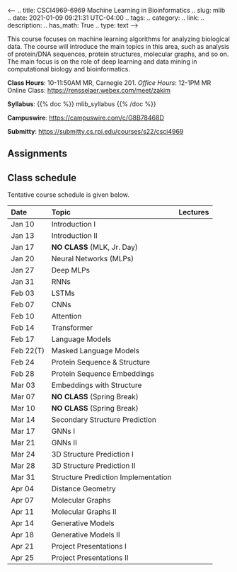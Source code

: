 <--
.. title: CSCI4969-6969 Machine Learning in Bioinformatics 
.. slug: mlib
.. date: 2021-01-09 09:21:31 UTC-04:00
.. tags: 
.. category: 
.. link: 
.. description: 
.. has_math: True
.. type: text
-->

This course focuses on machine learning algorithms for analyzing
biological data. The course will introduce the main topics in this area,
such as analysis of protein/DNA sequences, protein structures, molecular graphs, 
and so on. The main focus is on the role of deep learning and data
mining in computational biology and bioinformatics.

**Class Hours**: 10-11:50AM MR, Carnegie 201. *Office Hours*: 12-1PM MR  
Online Class: <https://rensselaer.webex.com/meet/zakim>

**Syllabus**: {{% doc %}} mlib_syllabus {{% /doc %}}

**Campuswire**: <https://campuswire.com/c/G8B78468D>

**Submitty**: <https://submitty.cs.rpi.edu/courses/s22/csci4969>


## Assignments



## Class schedule

Tentative course schedule is given below. 

| Date | Topic | Lectures |
| :--- | :---  | ---: |
| Jan 10     | Introduction I |
| Jan 13     | Introduction II |
|  Jan 17    | **NO CLASS** (MLK, Jr. Day) |
|  Jan 20    | Neural Networks (MLPs) |
|  Jan 27    | Deep MLPs |
|  Jan 31    | RNNs |
|  Feb 03    | LSTMs | 
|  Feb 07    | CNNs |
|  Feb 10    | Attention |
|  Feb 14    | Transformer |
|  Feb 17    | Language Models |
|  Feb 22(T) | Masked Language Models |
|  Feb 24    | Protein Sequence & Structure |
|  Feb 28    | Protein Sequence Embeddings |
|  Mar 03    | Embeddings with Structure |
|  Mar 07    | **NO CLASS** (Spring Break) |
|  Mar 10    | **NO CLASS** (Spring Break) |
|  Mar 14    | Secondary Structure Prediction |
|  Mar 17    | GNNs I |
|  Mar 21    | GNNs II |
|  Mar 24    | 3D Structure Prediction I |
|  Mar 28    | 3D Structure Prediction II |
|  Mar 31    | Structure Prediction Implementation |
|  Apr 04    | Distance Geometry |
|  Apr 07    | Molecular Graphs |
|  Apr 11    | Molecular Graphs II |
|  Apr 14    | Generative Models |
|  Apr 18    | Generative Models II |
|  Apr 21    | Project Presentations I |
|  Apr 25    | Project Presentations II |
